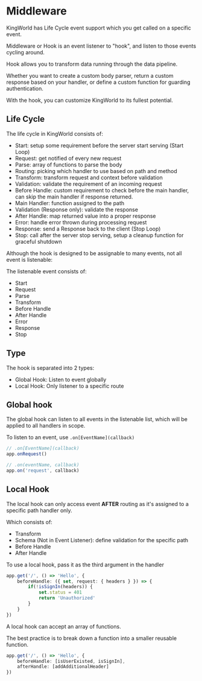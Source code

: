 # Middleware
KingWorld has Life Cycle event support which you get called on a specific event.

Middleware or Hook is an event listener to "hook", and listen to those events cycling around.

Hook allows you to transform data running through the data pipeline.

Whether you want to create a custom body parser, return a custom response based on your handler, or define a custom function for guarding authentication.

With the hook, you can customize KingWorld to its fullest potential.

## Life Cycle
The life cycle in KingWorld consists of:
- Start: setup some requirement before the server start serving
(Start Loop)
- Request: get notified of every new request
- Parse: array of functions to parse the body
- Routing: picking which handler to use based on path and method
- Transform: transform request and context before validation
- Validation: validate the requirement of an incoming request
- Before Handle: custom requirement to check before the main handler, can skip the main handler if response returned.
- Main Handler: function assigned to the path
- Validation (Response only): validate the response
- After Handle: map returned value into a proper response
- Error: handle error thrown during processing request
- Response: send a Response back to the client
(Stop Loop)
- Stop: call after the server stop serving, setup a cleanup function for graceful shutdown

Although the hook is designed to be assignable to many events, not all event is listenable:

The listenable event consists of:
- Start
- Request
- Parse
- Transform
- Before Handle
- After Handle
- Error
- Response
- Stop

## Type
The hook is separated into 2 types:
- Global Hook: Listen to event globally
- Local Hook: Only listener to a specific route

## Global hook
The global hook can listen to all events in the listenable list, which will be applied to all handlers in scope.

To listen to an event, use `.on[EventName](callback)`
```typescript
// .on[EventName](callback)
app.onRequest()

// .on(eventName, callback)
app.on('request', callback)
```

## Local Hook
The local hook can only access event **AFTER** routing as it's assigned to a specific path handler only.

Which consists of:
- Transform
- Schema (Not in Event Listener): define validation for the specific path
- Before Handle
- After Handle

To use a local hook, pass it as the third argument in the handler
```typescript
app.get('/', () => 'Hello', {
    beforeHandle: ({ set, request: { headers } }) => {
        if(!isSignIn(headers)) {
            set.status = 401
            return 'Unauthorized'
        }
    }
})
```

A local hook can accept an array of functions.

The best practice is to break down a function into a smaller reusable function.

```typescript
app.get('/', () => 'Hello', {
    beforeHandle: [isUserExisted, isSignIn],
    afterHandle: [addAdditionalHeader]
})
```
